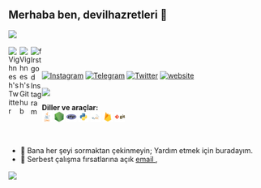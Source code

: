 ## Merhaba ben, devilhazretleri 👋

![](https://komarev.com/ghpvc/?username=devilhazretleri)

<a href="https://twitter.com/devilhazretleri">
  <img align="left" alt="Vighnesh's Twitter" width="22px" src="https://cdn.jsdelivr.net/npm/simple-icons@v3/icons/twitter.svg" />
</a>
<a href="https://github.com/devilhazretleri">
  <img align="left" alt="Vighnesh's Github" width="22px" src="https://cdn.jsdelivr.net/npm/simple-icons@v3/icons/github.svg" />
</a>
<a href="https://www.instagram.com/flrstgod/">
  <img align="left" alt="flrstgod Instagram" width="22px" src="https://cdn.jsdelivr.net/npm/simple-icons@v3/icons/instagram.svg" />
</a>


<br/>
<br/>



[![Instagram](https://img.shields.io/badge/Instagram-E4405F?style=for-the-badge&logo=instagram&logoColor=white)](https://www.instagram.com/flrstgod)
[![Telegram](https://img.shields.io/badge/Telegram-2CA5E0?style=for-the-badge&logo=telegram&logoColor=white)](https://t.me/polatalemdar330)
[![Twitter](https://img.shields.io/badge/Twitter-1DA1F2?style=for-the-badge&logo=twitter&logoColor=white)](https://twitter.com/devilhazretleri)
[![website](https://img.shields.io/badge/PortfolioWebsite-website-2648ff?style=flat-square&logo=google-chrome)](https://devilhazretleri.github.io)

<a href="https://github.com/devilhazretleri">
<img align="center" src="https://imagedelivery.net/jx4kBRxB5X0ZqZJVZBbWzA/db4bac1f-02c4-42cf-82cc-baf75890a200/1920x1080" />
</a>


**Diller ve araçlar:**  
<code><img height="20" src="https://raw.githubusercontent.com/github/explore/80688e429a7d4ef2fca1e82350fe8e3517d3494d/topics/java/java.png"></code>
<code><img height="20" src="https://raw.githubusercontent.com/github/explore/80688e429a7d4ef2fca1e82350fe8e3517d3494d/topics/nodejs/nodejs.png"></code>
<code><img height="20" src="https://raw.githubusercontent.com/github/explore/80688e429a7d4ef2fca1e82350fe8e3517d3494d/topics/php/php.png"></code>
<code><img height="20" src="https://raw.githubusercontent.com/github/explore/80688e429a7d4ef2fca1e82350fe8e3517d3494d/topics/python/python.png"></code>
<code><img height="20" src="https://raw.githubusercontent.com/github/explore/80688e429a7d4ef2fca1e82350fe8e3517d3494d/topics/mysql/mysql.png"></code>
<code><img height="20" src="https://raw.githubusercontent.com/github/explore/80688e429a7d4ef2fca1e82350fe8e3517d3494d/topics/firebase/firebase.png"></code>
<code><img height="20" src="https://raw.githubusercontent.com/github/explore/80688e429a7d4ef2fca1e82350fe8e3517d3494d/topics/git/git.png"></code>

<br/>


- 💬 Bana her şeyi sormaktan çekinmeyin; Yardım etmek için buradayım.
- 💼 Serbest çalışma fırsatlarına açık [email ](mailto:devilhazretleri@gmail.com),


<a href="https://github.com/devilhazretleri">
<img align="center" src="https://imagedelivery.net/jx4kBRxB5X0ZqZJVZBbWzA/fbbe831d-9469-4b06-444e-b611f5d9ab00/1920x1080" />
</a>























